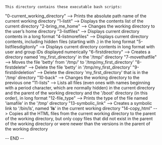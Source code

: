 	This directory contains these executable bash scripts: 

"0-current_working_directory" --> Prints the absolute path name of the current working directory
"1-listit" --> Displays the contents list of the current directory
"2-bring_me_home" --> Changes the working directory to the user’s home directory
"3-listfiles" --> Displays current directory contents in a long format
"4-listmorefiles" --> Displays current directory contents, including hidden files (starting with .) in the long format
"5-listfilesdigitonly" --> Displays current directory contents in long format with user and group IDs displayed numerically
"6-firstdirectory" --> Creates a directory named 'my_first_directory' in the '/tmp/' directory
"7-movethatfile" --> Moves the file 'betty' from '/tmp/' to '/tmp/my_first_directory'
"8-firstdelete" --> Delete the file 'betty' in '/tmp/my_first_directory'
"9-firstdirdeletion" --> Delete the directory 'my_first_directory' that is in the '/tmp' directory
"10-back" --> Changes the working directory to the previous one
"11-lists" --> Lists all files (even ones with names beginning with a period character, which are normally hidden) in the current directory and the parent of the working directory and the '/boot' directory (in this order), in long format
"12-file_type" --> Prints the type of the file named 'iamafile' in the '/tmp' directory
"13-symbolic_link" --> Creates a symbolic link to '/bin/ls', named '__ls__' in the current working directory
"14-copy_html" --> Copies all the HTML files from the current working directory to the parent of the working directory, but only copy files that did not exist in the parent of the working directory or were newer than the versions in the parent of the working directory

-- END --
